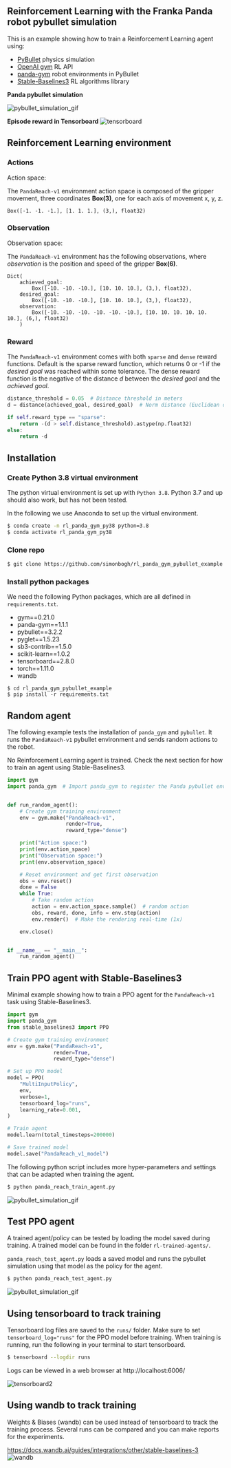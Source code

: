 ## Reinforcement Learning with the Franka Panda robot pybullet simulation
This is an example showing how to train a Reinforcement Learning agent using:
* [PyBullet](https://github.com/bulletphysics/bullet3) physics simulation
* [OpenAI gym](https://github.com/openai/gym) RL API
* [panda-gym](https://github.com/qgallouedec/panda-gym) robot environments in PyBullet
* [Stable-Baselines3](https://stable-baselines3.readthedocs.io/) RL algorithms library

**Panda pybullet simulation**
<!-- ![pybullet_simulation](docs/pybullet_simulation.png) -->

![pybullet_simulation_gif](docs/training.gif)

**Episode reward in Tensorboard**
![tensorboard](docs/tensorboard.png)

## Reinforcement Learning environment

### Actions
Action space:

The `PandaReach-v1` environment action space is composed of the gripper movement, three coordinates **Box(3)**, one for each axis of movement x, y, z.

```
Box([-1. -1. -1.], [1. 1. 1.], (3,), float32)
```

### Observation
Observation space:

The `PandaReach-v1` environment has the following observations, where *observation* is the position and speed of the gripper **Box(6)**.

```
Dict(
    achieved_goal:
        Box([-10. -10. -10.], [10. 10. 10.], (3,), float32),
    desired_goal:
        Box([-10. -10. -10.], [10. 10. 10.], (3,), float32),
    observation:
        Box([-10. -10. -10. -10. -10. -10.], [10. 10. 10. 10. 10. 10.], (6,), float32)
    )
```

### Reward
The `PandaReach-v1` environment comes with both `sparse` and `dense` reward functions. Default is the sparse reward function, which returns 0 or -1 if the *desired goal* was reached within some tolerance. The dense reward function is the negative of the distance *d* between the *desired goal* and the *achieved goal*.

```python
distance_threshold = 0.05  # Distance threshold in meters
d = distance(achieved_goal, desired_goal)  # Norm distance (Euclidean distance)

if self.reward_type == "sparse":
    return -(d > self.distance_threshold).astype(np.float32)
else:
    return -d
```

## Installation

### Create Python 3.8 virtual environment
The python virtual environment is set up with `Python 3.8`. Python 3.7 and up should also work, but has not been tested.

In the following we use Anaconda to set up the virtual environment.

```sh
$ conda create -n rl_panda_gym_py38 python=3.8
$ conda activate rl_panda_gym_py38
```

### Clone repo

```sh
$ git clone https://github.com/simonbogh/rl_panda_gym_pybullet_example.git
```

### Install python packages

We need the following Python packages, which are all defined in `requirements.txt`.

* gym==0.21.0
* panda-gym==1.1.1
* pybullet==3.2.2
* pyglet==1.5.23
* sb3-contrib==1.5.0
* scikit-learn==1.0.2
* tensorboard==2.8.0
* torch==1.11.0
* wandb


```
$ cd rl_panda_gym_pybullet_example
$ pip install -r requirements.txt
```

## Random agent
The following example tests the installation of `panda_gym` and `pybullet`. It runs the `PandaReach-v1` pybullet environment and sends random actions to the robot.

No Reinforcement Learning agent is trained. Check the next section for how to train an agent using Stable-Baselines3.

```python
import gym
import panda_gym  # Import panda_gym to register the Panda pybullet environments


def run_random_agent():
    # Create gym training environment
    env = gym.make("PandaReach-v1",
                   render=True,
                   reward_type="dense")

    print("Action space:")
    print(env.action_space)
    print("Observation space:")
    print(env.observation_space)

    # Reset environment and get first observation
    obs = env.reset()
    done = False
    while True:
        # Take random action
        action = env.action_space.sample()  # random action
        obs, reward, done, info = env.step(action)
        env.render()  # Make the rendering real-time (1x)

    env.close()


if __name__ == "__main__":
    run_random_agent()
```

## Train PPO agent with Stable-Baselines3
Minimal example showing how to train a PPO agent for the `PandaReach-v1` task using Stable-Baselines3.

```python
import gym
import panda_gym
from stable_baselines3 import PPO

# Create gym training environment
env = gym.make("PandaReach-v1",
               render=True,
               reward_type="dense")

# Set up PPO model
model = PPO(
    "MultiInputPolicy",
    env,
    verbose=1,
    tensorboard_log="runs",
    learning_rate=0.001,
)

# Train agent
model.learn(total_timesteps=200000)

# Save trained model
model.save("PandaReach_v1_model")
```

The following python script includes more hyper-parameters and settings that can be adapted when training the agent.

```sh
$ python panda_reach_train_agent.py
```

![pybullet_simulation_gif](docs/training.gif)

## Test PPO agent
A trained agent/policy can be tested by loading the model saved during training. A trained model can be found in the folder `rl-trained-agents/`.

`panda_reach_test_agent.py` loads a saved model and runs the pybullet simulation using that model as the policy for the agent.

```sh
$ python panda_reach_test_agent.py
```

![pybullet_simulation_gif](docs/test_agent.gif)

## Using tensorboard to track training
Tensorboard log files are saved to the `runs/` folder. Make sure to set `tensorboard_log="runs"` for the PPO model before training. When training is running, run the following in your terminal to start tensorboard.

```sh
$ tensorboard --logdir runs
```

Logs can be viewed in a web browser at http://localhost:6006/

![tensorboard2](docs/tensorboard2.png)

## Using wandb to track training
Weights & Biases (wandb) can be used instead of tensorboard to track the training process. Several runs can be compared and you can make reports for the experiments.

https://docs.wandb.ai/guides/integrations/other/stable-baselines-3
![wandb](docs/wandb.png)
